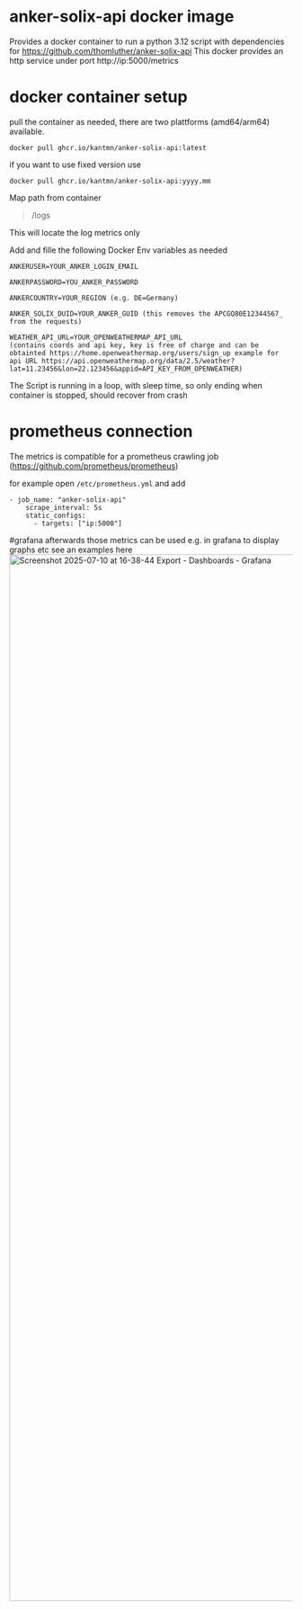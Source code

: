 # anker-solix-api docker image
Provides a docker container to run a python 3.12 script with dependencies for https://github.com/thomluther/anker-solix-api
This docker provides an http service under port http://ip:5000/metrics


# docker container setup
pull the container as needed, there are two plattforms (amd64/arm64) available.

``
docker pull ghcr.io/kantmn/anker-solix-api:latest
``

if you want to use fixed version use
 
``
docker pull ghcr.io/kantmn/anker-solix-api:yyyy.mm
``

Map path from container 
> /logs

This will locate the log metrics only


Add and fille the following Docker Env variables as needed
```
ANKERUSER=YOUR_ANKER_LOGIN_EMAIL

ANKERPASSWORD=YOU_ANKER_PASSWORD

ANKERCOUNTRY=YOUR_REGION (e.g. DE=Germany)

ANKER_SOLIX_DUID=YOUR_ANKER_GUID (this removes the APCGQ80E12344567_ from the requests)

WEATHER_API_URL=YOUR_OPENWEATHERMAP_API_URL
(contains coords and api key, key is free of charge and can be obtainted https://home.openweathermap.org/users/sign_up example for api URL https://api.openweathermap.org/data/2.5/weather?lat=11.23456&lon=22.123456&appid=API_KEY_FROM_OPENWEATHER)
```
The Script is running in a loop, with sleep time, so only ending when container is stopped, should recover from crash

# prometheus connection
The metrics is compatible for a prometheus crawling job (https://github.com/prometheus/prometheus)

for example open
`
/etc/prometheus.yml
`
and add
````
- job_name: "anker-solix-api"
    scrape_interval: 5s
    static_configs:
      - targets: ["ip:5000"]
````

#grafana
afterwards those metrics can be used e.g. in grafana to display graphs etc
see an examples here
<img width="1920" height="1862" alt="Screenshot 2025-07-10 at 16-38-44 Export - Dashboards - Grafana" src="https://github.com/user-attachments/assets/17e585ea-2193-48b6-a61e-f17b984dba42" />
